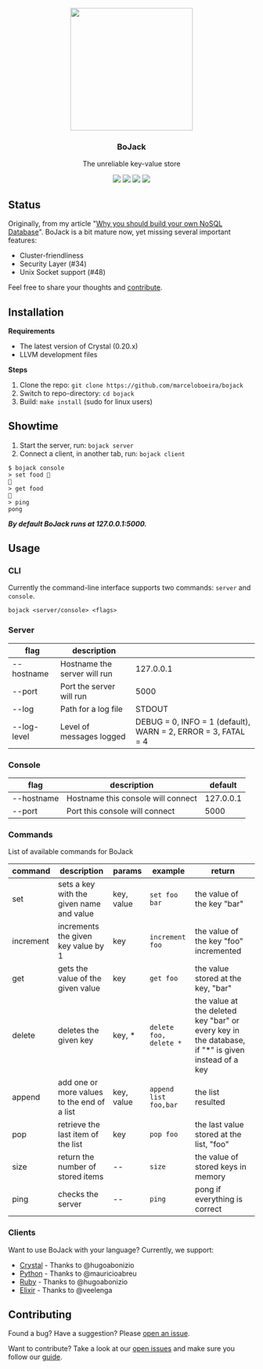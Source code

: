 <p align="center">
  <img src="https://raw.githubusercontent.com/marceloboeira/bojack/master/docs/bojack.png" width="250">
  <h3 align="center">BoJack</h3>
  <p align="center">The unreliable key-value store<p>
  <p align="center">
    <a href="https://travis-ci.org/marceloboeira/bojack"><img src="https://img.shields.io/travis/marceloboeira/bojack.svg?maxAge=360"></a>
    <a href="http://waffle.io/marceloboeira/bojack"><img src="https://img.shields.io/waffle/label/marceloboeira/bojack/ready.svg?maxAge=360"></a>
    <a href="http://github.com/marceloboeira/bojack/releases"><img src="https://img.shields.io/github/release/marceloboeira/bojack.svg?maxAge=360"></a>
    <a href="https://gitter.im/bo-jack/Lobby?utm_source=badge&utm_medium=badge&utm_campaign=pr-badge&utm_content=badge"><img src="https://badges.gitter.im/bo-jack/Lobby.svg"></a>
  </p>
</p>

## Status

Originally, from my article "[Why you should build your own NoSQL Database](http://medium.com/@marceloboeira/why-you-should-build-your-own-nosql-database-9bbba42039f5)". BoJack is a bit mature now, yet missing several important features:

 - Cluster-friendliness
 - Security Layer (#34)
 - Unix Socket support (#48)

Feel free to share your thoughts and [contribute](##contributing).

## Installation

**Requirements**

* The latest version of Crystal (0.20.x)
* LLVM development files

**Steps**

1. Clone the repo: `git clone https://github.com/marceloboeira/bojack`
2. Switch to repo-directory: `cd bojack`
3. Build: `make install` (sudo for linux users)

## Showtime

1. Start the server, run: `bojack server`
2. Connect a client, in another tab, run: `bojack client`

```
$ bojack console
> set food 🍣
🍣
> get food
🍣
> ping
pong
```

***By default BoJack runs at 127.0.0.1:5000.***

## Usage

### CLI

Currently the command-line interface supports two commands: `server` and `console`.

```
bojack <server/console> <flags>
```

### Server

|flag|description||
|---|---|---|
|--hostname|Hostname the server will run|127.0.0.1|
|--port|Port the server will run|5000|
|--log|Path for a log file|STDOUT|
|--log-level|Level of messages logged|DEBUG = 0, INFO = 1 (default), WARN = 2, ERROR = 3, FATAL = 4|

### Console

|flag|description|default|
|---|---|---|
|--hostname|Hostname this console will connect|127.0.0.1|
|--port|Port this console will connect|5000|

### Commands

List of available commands for BoJack

|command|description|params|example|return|
|---|---|---|---|---|
|set| sets a key with the given name and value  | key, value  | `set foo bar`  | the value of the key "bar"  |
|increment| increments the given key value by 1| key | `increment foo`  | the value of the key "foo" incremented |
|get| gets the value of the given value  | key | `get foo` | the value stored at the key, "bar" |
|delete| deletes the given key | key, * | `delete foo, delete *` | the value at the deleted key "bar" or every key in the database, if "*" is given instead of a key  |
|append| add one or more values to the end of a list | key, value  | `append list foo,bar`  | the list resulted |
|pop| retrieve the last item of the list | key | `pop foo` | the last value stored at the list, "foo" |
|size| return the number of stored items | -- | `size` | the value of stored keys in memory |
|ping| checks the server | --  | `ping` | pong if everything is correct |

### Clients

Want to use BoJack with your language? Currently, we support:

- [Crystal](https://github.com/hugoabonizio/bojack.cr) - Thanks to @hugoabonizio
- [Python](https://github.com/mauricioabreu/bojack-py) - Thanks to @mauricioabreu
- [Ruby](https://github.com/hugoabonizio/bojack.rb) - Thanks to @hugoabonizio
- [Elixir](https://github.com/veelenga/bojack.ex) - Thanks to @veelenga

## Contributing

Found a bug? Have a suggestion? Please [open an issue](https://github.com/marceloboeira/bojack/issues/new).

Want to contribute? Take a look at our [open issues](https://github.com/marceloboeira/bojack/issues) and make sure you follow our [guide](CONTRIBUTING.md).
